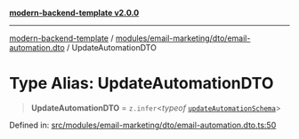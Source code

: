 [**modern-backend-template v2.0.0**](../../../../../README.md)

***

[modern-backend-template](../../../../../modules.md) / [modules/email-marketing/dto/email-automation.dto](../README.md) / UpdateAutomationDTO

# Type Alias: UpdateAutomationDTO

> **UpdateAutomationDTO** = `z.infer`\<*typeof* [`updateAutomationSchema`](../variables/updateAutomationSchema.md)\>

Defined in: [src/modules/email-marketing/dto/email-automation.dto.ts:50](https://github.com/maemreyo/saas-4cus-nodejs/blob/2a5b3f3aa11335dfa561e80e1feabb8e6084261e/src/modules/email-marketing/dto/email-automation.dto.ts#L50)
